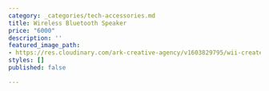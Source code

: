 ```yaml
---
category: _categories/tech-accessories.md
title: Wireless Bluetooth Speaker
price: "6000"
description: ''
featured_image_path:
- https://res.cloudinary.com/ark-creative-agency/v1603829795/wii-create/uploads/TECH-5061-1_default_mkeisa.png
styles: []
published: false

---
```

